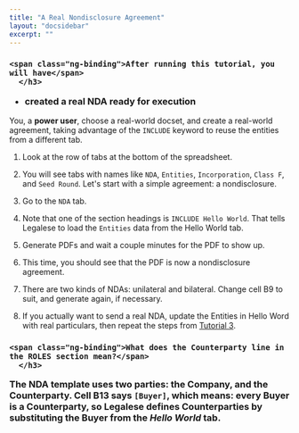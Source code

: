 ```yaml
---
title: "A Real Nondisclosure Agreement"
layout: "docsidebar"
excerpt: ""
---
```

<div class="block-callout block-show-callout  type-success block-show-callout  type-success ng-valid" type="section.type" ng-model="section.data">
  <h3>
      <i class="fa fa-info-circle " title="Info"></i>
          <i class="fa fa-exclamation-circle " title="Warning"></i>
	      <i class="fa fa-exclamation-triangle " title="Danger"></i>
	          <i class="fa fa-check-square on" title="Success"></i>

    <span class="ng-binding">After running this tutorial, you will have</span>
      </h3>

  <div marked="data.body" class="ng-isolate-scope"><ul>
  <li>created a real NDA ready for execution</li>
  </ul>
  </div>
  </div>
  
You, a **power user**, choose a real-world docset, and create a real-world agreement, taking advantage of the `INCLUDE` keyword to reuse the entities from a different tab.

1. Look at the row of tabs at the bottom of the spreadsheet.

2. You will see tabs with names like `NDA`, `Entities`, `Incorporation`, `Class F`, and `Seed Round`.
Let's start with a simple agreement: a nondisclosure.

3. Go to the `NDA` tab.

4. Note that one of the section headings is `INCLUDE Hello World`. That tells Legalese to load the `Entities` data from the Hello World tab.

5. Generate PDFs and wait a couple minutes for the PDF to show up.

6. This time, you should see that the PDF is now a nondisclosure agreement.

7. There are two kinds of NDAs: unilateral and bilateral. Change cell B9 to suit, and generate again, if necessary.

8. If you actually want to send a real NDA, update the Entities in Hello Word with real particulars, then repeat the steps from [Tutorial 3](doc:tutorial-3-send-for-signature).

<div class="block-callout block-show-callout  type-info block-show-callout  type-info ng-valid" type="section.type" ng-model="section.data">
  <h3>
      <i class="fa fa-info-circle on" title="Info"></i>
          <i class="fa fa-exclamation-circle " title="Warning"></i>
	      <i class="fa fa-exclamation-triangle " title="Danger"></i>
	          <i class="fa fa-check-square " title="Success"></i>

    <span class="ng-binding">What does the Counterparty line in the ROLES section mean?</span>
      </h3>

  <div marked="data.body" class="ng-isolate-scope"><p>The NDA template uses two parties: the Company, and the Counterparty. Cell B13 says <code>[Buyer]</code>, which means: every Buyer is a Counterparty, so Legalese defines Counterparties by substituting the Buyer from the <em>Hello World</em> tab.</p>
  </div>
  </div>